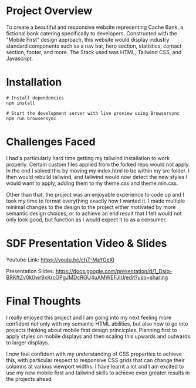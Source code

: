 # Project Overview
To create a beautiful and responsive website representing Cache Bank, a fictional bank catering specifically to developers.
Constructed with the "Mobile First" design approach, this website would display industry standard components such as a nav bar, 
hero section, statistics, contact section, footer, and more. The Stack used was HTML, Tailwind CSS, and Javascript. 

# Installation

```
# Install dependencies
npm install

# Start the development server with live preview using Browsersync
npm run browsersync

```

# Challenges Faced 
I had a particularly hard time getting my tailwind installation to work properly. Certain custom files applied from the forked repo would not apply. 
In the end I solved this by moving my index.html to be within my src folder. I then would rebuild tailwind, and tailwind would now detect the 
new styles I would want to apply, adding them to my theme.css and theme.min.css.

Other than that, the project was an enjoyable experience to code up and I took my time to format everything exactly how I wanted it. 
I made multiple minimal changes to the design to the project either motivated by more semantic design choices, or to achieve an end result that I felt
would not only look good, but function as I would expect it to as a consumer.

# SDF Presentation Video & Slides

Youtube Link: https://youtu.be/ch7-MaYGeXI

Presentation Slides: https://docs.google.com/presentation/d/1_DsIq-BRKftZv0k0wr9xKrcOPgJMDcRGU4uAMWEFJlU/edit?usp=sharing

# Final Thoughts
I really enjoyed this project and I am going into my next feeling more confident not only with my semantic HTML abilities, but also how to 
go into projects thinking about mobile first design princicples. Planning first to apply styles on mobile displays and then scaling this upwards
and outwards to larger displays. 

I now feel confident with my understanding of CSS properties to achieve this, with particular respect to responsive
CSS grids that can change their columns at various viewport widths. I have learnt a lot and I am excited to use my new mobile first and tailwind skills
to achieve even greater results in the projects ahead.
